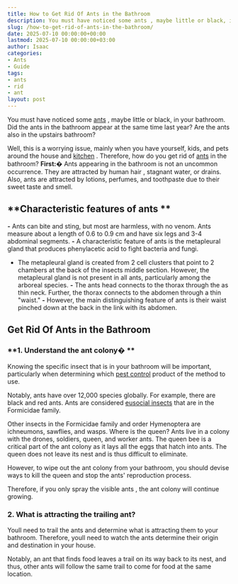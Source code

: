```yaml
---
title: How to Get Rid Of Ants in the Bathroom
description: You must have noticed some ants , maybe little or black, in your bathroom. Did the ants in the bathroom appear at the same time last year?
slug: /how-to-get-rid-of-ants-in-the-bathroom/
date: 2025-07-10 00:00:00+00:00
lastmod: 2025-07-10 00:00:00+03:00
author: Isaac
categories:
- Ants
- Guide
tags:
- ants
- rid
- ant
layout: post
---
```

You must have noticed some
[ants](http://animaldiversity.org/accounts/Formicidae/)
, maybe little or black, in your bathroom. Did the ants in the bathroom appear at the same time last year? Are the ants also in the upstairs bathroom?

Well, this is a worrying issue, mainly when you have yourself, kids, and pets around the house and
[kitchen](https://pestpolicy.com/best-[ant](https://pestpolicy.com/how-to-get-rid-of-ants-in-car/)-killer/)
. Therefore, how do you get rid of [ants](https://pestpolicy.com/how-to-get-rid-of-ants-naturally-outside/) in the bathroom?
**First:�**
Ants appearing in the bathroom is not an uncommon occurrence. They are attracted by
human hair
, stagnant water, or drains. Also, ants are attracted by lotions, perfumes, and toothpaste due to their sweet taste and smell.


## **Characteristic features of ants **
**-**
Ants can bite and sting, but most are harmless, with no venom. Ants measure about a length of 0.6 to 0.9 cm and have six legs and 3-4 abdominal segments.
**-**
A characteristic feature of ants is the metapleural gland that produces phenylacetic acid to fight bacteria and fungi.

- The metapleural gland is created from 2 cell clusters that point to 2 chambers at the back of the insects middle section. However, the metapleural gland is not present in all ants, particularly among the arboreal species.
**-**
The ants head connects to the thorax through the as thin neck. Further, the thorax connects to the abdomen through a thin "waist."
**-**
However, the main distinguishing feature of ants is their waist pinched down at the back in the link with its abdomen.
## Get Rid Of Ants in the Bathroom
### **1. Understand the ant colony� **
Knowing the specific insect that is in your bathroom will be important, particularly when determining which
[pest control](https://pestpolicy.com/flying-ants-vs-termites/)
product of the method to use.

Notably, ants have over 12,000 species globally. For example, there are black and red ants. Ants are considered
[eusocial insects](https://en.wikipedia.org/wiki/Eusociality)
that are in the Formicidae family.

Other insects in the Formicidae family and order Hymenoptera are ichneumons, sawflies, and wasps.
Where is the queen?
Ants live in a colony with the drones, soldiers, queen, and worker ants. The queen bee is a critical part of the ant colony as it lays all the eggs that hatch into ants. The queen does not leave its nest and is thus difficult to eliminate.

However, to wipe out the ant colony from your bathroom, you should devise ways to kill the queen and stop the ants' reproduction process.

Therefore, if you only
spray the visible ants
, the ant colony will continue growing.
### **2. What is attracting the trailing ant?**
Youll need to trail the ants and determine what is attracting them to your bathroom. Therefore, youll need to watch the ants determine their origin and destination in your house.

Notably, an ant that finds food leaves a trail on its way back to its nest, and thus, other ants will follow the same trail to come for food at the same location.